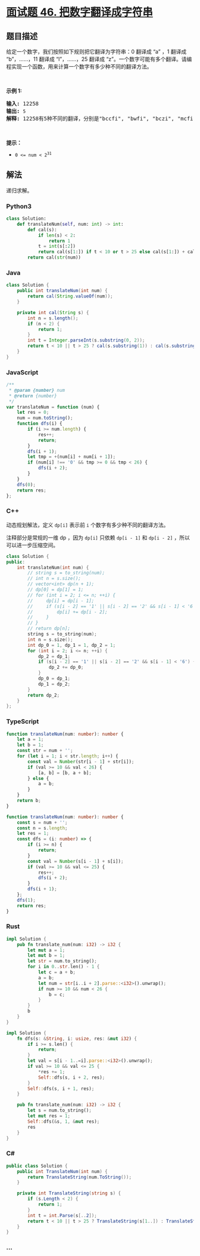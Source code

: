 # [面试题 46. 把数字翻译成字符串](https://leetcode.cn/problems/ba-shu-zi-fan-yi-cheng-zi-fu-chuan-lcof/)

## 题目描述

<!-- 这里写题目描述 -->

<p>给定一个数字，我们按照如下规则把它翻译为字符串：0 翻译成 &ldquo;a&rdquo; ，1 翻译成 &ldquo;b&rdquo;，&hellip;&hellip;，11 翻译成 &ldquo;l&rdquo;，&hellip;&hellip;，25 翻译成 &ldquo;z&rdquo;。一个数字可能有多个翻译。请编程实现一个函数，用来计算一个数字有多少种不同的翻译方法。</p>

<p>&nbsp;</p>

<p><strong>示例 1:</strong></p>

<pre><strong>输入:</strong> 12258
<strong>输出:</strong> <code>5
</code><strong>解释:</strong> 12258有5种不同的翻译，分别是&quot;bccfi&quot;, &quot;bwfi&quot;, &quot;bczi&quot;, &quot;mcfi&quot;和&quot;mzi&quot;</pre>

<p>&nbsp;</p>

<p><strong>提示：</strong></p>

<ul>
	<li><code>0 &lt;= num &lt; 2<sup>31</sup></code></li>
</ul>

## 解法

<!-- 这里可写通用的实现逻辑 -->

递归求解。

<!-- tabs:start -->

### **Python3**

<!-- 这里可写当前语言的特殊实现逻辑 -->

```python
class Solution:
    def translateNum(self, num: int) -> int:
        def cal(s):
            if len(s) < 2:
                return 1
            t = int(s[:2])
            return cal(s[1:]) if t < 10 or t > 25 else cal(s[1:]) + cal(s[2:])
        return cal(str(num))
```

### **Java**

<!-- 这里可写当前语言的特殊实现逻辑 -->

```java
class Solution {
    public int translateNum(int num) {
        return cal(String.valueOf(num));
    }

    private int cal(String s) {
        int n = s.length();
        if (n < 2) {
            return 1;
        }
        int t = Integer.parseInt(s.substring(0, 2));
        return t < 10 || t > 25 ? cal(s.substring(1)) : cal(s.substring(1)) + cal(s.substring(2));
    }
}
```

### **JavaScript**

```js
/**
 * @param {number} num
 * @return {number}
 */
var translateNum = function (num) {
    let res = 0;
    num = num.toString();
    function dfs(i) {
        if (i >= num.length) {
            res++;
            return;
        }
        dfs(i + 1);
        let tmp = +(num[i] + num[i + 1]);
        if (num[i] !== '0' && tmp >= 0 && tmp < 26) {
            dfs(i + 2);
        }
    }
    dfs(0);
    return res;
};
```

### **C++**

动态规划解法，定义 `dp[i]` 表示前 `i` 个数字有多少种不同的翻译方法。

注释部分是常规的一维 dp ，因为 `dp[i]` 只依赖 `dp[i - 1]` 和 `dp[i - 2]` ，所以可以进一步压缩空间。

```cpp
class Solution {
public:
    int translateNum(int num) {
        // string s = to_string(num);
        // int n = s.size();
        // vector<int> dp(n + 1);
        // dp[0] = dp[1] = 1;
        // for (int i = 2; i <= n; ++i) {
        //     dp[i] = dp[i - 1];
        //     if (s[i - 2] == '1' || s[i - 2] == '2' && s[i - 1] < '6') {
        //         dp[i] += dp[i - 2];
        //     }
        // }
        // return dp[n];
        string s = to_string(num);
        int n = s.size();
        int dp_0 = 1, dp_1 = 1, dp_2 = 1;
        for (int i = 2; i <= n; ++i) {
            dp_2 = dp_1;
            if (s[i - 2] == '1' || s[i - 2] == '2' && s[i - 1] < '6') {
                dp_2 += dp_0;
            }
            dp_0 = dp_1;
            dp_1 = dp_2;
        }
        return dp_2;
    }
};
```

### **TypeScript**

```ts
function translateNum(num: number): number {
    let a = 1;
    let b = 1;
    const str = num + '';
    for (let i = 1; i < str.length; i++) {
        const val = Number(str[i - 1] + str[i]);
        if (val >= 10 && val < 26) {
            [a, b] = [b, a + b];
        } else {
            a = b;
        }
    }
    return b;
}
```

```ts
function translateNum(num: number): number {
    const s = num + '';
    const n = s.length;
    let res = 1;
    const dfs = (i: number) => {
        if (i >= n) {
            return;
        }
        const val = Number(s[i - 1] + s[i]);
        if (val >= 10 && val <= 25) {
            res++;
            dfs(i + 2);
        }
        dfs(i + 1);
    };
    dfs(1);
    return res;
}
```

### **Rust**

```rust
impl Solution {
    pub fn translate_num(num: i32) -> i32 {
        let mut a = 1;
        let mut b = 1;
        let str = num.to_string();
        for i in 0..str.len() - 1 {
            let c = a + b;
            a = b;
            let num = str[i..i + 2].parse::<i32>().unwrap();
            if num >= 10 && num < 26 {
                b = c;
            }
        }
        b
    }
}
```

```rust
impl Solution {
    fn dfs(s: &String, i: usize, res: &mut i32) {
        if i >= s.len() {
            return;
        }
        let val = s[i - 1..=i].parse::<i32>().unwrap();
        if val >= 10 && val <= 25 {
            *res += 1;
            Self::dfs(s, i + 2, res);
        }
        Self::dfs(s, i + 1, res);
    }

    pub fn translate_num(num: i32) -> i32 {
        let s = num.to_string();
        let mut res = 1;
        Self::dfs(&s, 1, &mut res);
        res
    }
}
```

### **C#**

```csharp
public class Solution {
    public int TranslateNum(int num) {
        return TranslateString(num.ToString());
    }

    private int TranslateString(string s) {
        if (s.Length < 2) {
            return 1;
        }
        int t = int.Parse(s[..2]);
        return t < 10 || t > 25 ? TranslateString(s[1..]) : TranslateString(s[1..]) + TranslateString(s[2..]);
    }
}

```

### **...**

```

```

<!-- tabs:end -->
